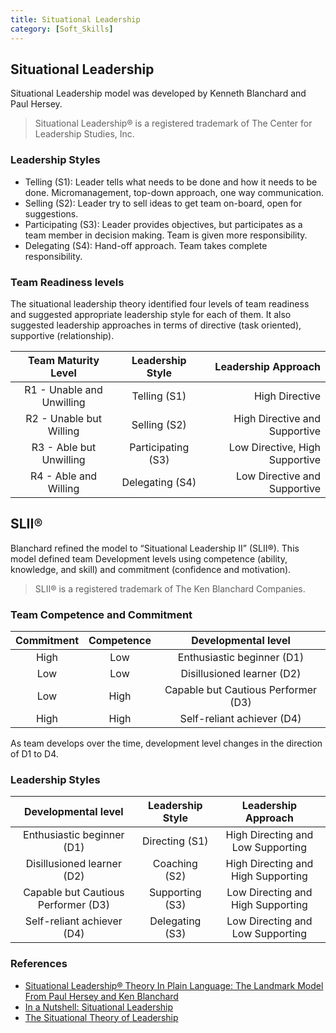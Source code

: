 ```yaml
---
title: Situational Leadership
category: [Soft_Skills]
---
```


## Situational Leadership

Situational Leadership model was developed by Kenneth Blanchard and Paul Hersey.

> Situational Leadership® is a registered trademark of The Center for Leadership Studies, Inc.

### Leadership Styles

* Telling (S1): Leader tells what needs to be done and how it needs to be done. Micromanagement, top-down approach, one way communication.
* Selling (S2): Leader try to sell ideas to get team on-board, open for suggestions.
* Participating (S3): Leader provides objectives, but participates as a team member in decision making. Team is given more responsibility. 
* Delegating (S4): Hand-off approach. Team takes complete responsibility.

### Team Readiness levels

The situational leadership theory identified four levels of team readiness and suggested appropriate leadership style for each of them. It also suggested leadership approaches in terms of directive (task oriented), supportive (relationship).

| Team Maturity Level      | Leadership Style  | Leadership Approach           |
|:------------------------:|:-----------------:|------------------------------:|
|R1 - Unable and Unwilling |Telling (S1)       |High Directive                 |
|R2 - Unable but Willing   |Selling (S2)       |High Directive and Supportive  |
|R3 - Able but Unwilling   |Participating (S3) |Low Directive, High Supportive |
|R4 - Able and Willing     |Delegating (S4)    |Low Directive and Supportive   |

## SLII®

Blanchard refined the model to “Situational Leadership II” (SLII®). This model defined team Development levels using competence (ability, knowledge, and skill) and commitment (confidence and motivation). 

> SLII® is a registered trademark of The Ken Blanchard Companies.

### Team Competence and Commitment

|Commitment | Competence | Developmental level               |
|:---------:|:----------:|:---------------------------------:|
|High       |Low         |Enthusiastic beginner (D1)         |
|Low        |Low         |Disillusioned learner (D2)         |
|Low        |High        |Capable but Cautious Performer (D3)|
|High       |High        |Self-reliant achiever (D4)         |

As team develops over the time, development level changes in the direction of D1 to D4.

### Leadership Styles

| Developmental level                | Leadership Style  | Leadership Approach               |
|:----------------------------------:|:-----------------:|:---------------------------------:|
|Enthusiastic beginner (D1)          |Directing (S1)     |High Directing and Low Supporting  |
|Disillusioned learner (D2)          |Coaching (S2)      |High Directing and High Supporting |
|Capable but Cautious Performer (D3) |Supporting (S3)    |Low Directing and High Supporting  |
|Self-reliant achiever (D4)          |Delegating (S3)    |Low Directing and Low Supporting   |

### References
* [Situational Leadership® Theory In Plain Language: The Landmark Model From Paul Hersey and Ken Blanchard](https://leadx.org/articles/situational-leadership-theory-model-blanchard-hersey/)
* [In a Nutshell: Situational Leadership](https://www.dtssydney.com/blog/in_a_nutshell:_situational_leadership)
* [The Situational Theory of Leadership](https://www.verywellmind.com/what-is-the-situational-theory-of-leadership-2795321)
